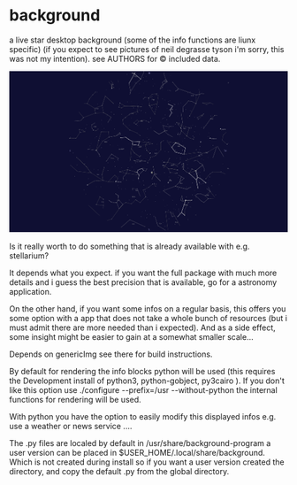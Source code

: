 # background
a live star desktop background (some of the info functions are liunx specific)
(if you expect to see pictures of neil degrasse tyson i'm sorry,
this was not my intention).
see AUTHORS for &copy; included data.

![Background](background.png "background")


Is it really worth to do something that is already available
with e.g. stellarium?

It depends what you expect.
if you want the full package with much more details and
i guess the best precision that is available,
go for a astronomy application.

On the other hand, if you want some infos on a regular basis,
this offers you some option with a app that does
not take a whole bunch of resources
(but i must admit there are more needed than i expected).
And as a side effect, some insight might be easier to gain
at a somewhat smaller scale...

Depends on genericImg see there for build instructions.

By default for rendering the info blocks python will be used
(this requires the Development install of python3, python-gobject, py3cairo ).
If you don't like this option use
./configure --prefix=/usr --without-python
the internal functions for rendering will be used.

With python you have the option to easily
modify this displayed infos e.g. use a weather or news service ....

The .py files are localed by default in /usr/share/background-program
a user version can be placed in $USER_HOME/.local/share/background.
Which is not created during install so if you want a user version
created the directory, and copy the default .py from
the global directory.
